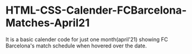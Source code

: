 # HTML-CSS-Calender-FCBarcelona-Matches-April21
It is a basic calender code for just one month(april'21) showing FC Barcelona's match schedule when hovered over the date.
